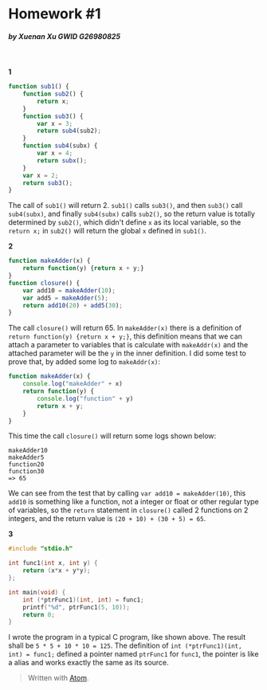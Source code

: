 # Homework #1

##### by Xuenan Xu GWID G26980825
&nbsp;

**1**
```javascript
function sub1() {
	function sub2() {
		return x;
	}
	function sub3() {
		var x = 3;
		return sub4(sub2);
	}
	function sub4(subx) {
 		var x = 4;
		return subx();
	}
	var x = 2;
	return sub3();
}
```
The call of `sub1()` will return 2. `sub1()` calls `sub3()`, and then `sub3()` call `sub4(subx)`, and finally `sub4(subx)` calls `sub2()`, so the return value is totally determined by `sub2()`, which didn't define `x` as its local variable, so the `return x;` in `sub2()` will return the global `x` defined in `sub1()`.

**2**
```javascript
function makeAdder(x) {
	return function(y) {return x + y;}
}
function closure() {
	var add10 = makeAdder(10);
	var add5 = makeAdder(5);
	return add10(20) + add5(30);
}
```
The call `closure()` will return 65. In `makeAdder(x)` there is a definition of `return function(y) {return x + y;}`, this definition means that we can attach a parameter to variables that is calculate with `makeAddr(x)` and the attached parameter will be the `y` in the inner definition. I did some test to prove that, by added some log to `makeAddr(x)`:
```javascript
function makeAdder(x) {
	console.log("makeAdder" + x)
	return function(y) {
		console.log("function" + y)
		return x + y;
	}
}
```
This time the call `closure()` will return some logs shown below:
```
makeAdder10
makeAdder5
function20
function30
=> 65
```
We can see from the test that by calling `var add10 = makeAdder(10)`, this `add10` is something like a function, not a integer or float or other regular type of variables, so the `return` statement in `closure()` called 2 functions on 2 integers, and the return value is `(20 + 10) + (30 + 5) = 65`.

**3**
```c
#include "stdio.h"

int func1(int x, int y) {
	return (x*x + y*y);
};

int main(void) {
	int (*ptrFunc1)(int, int) = func1;
	printf("%d", ptrFunc1(5, 10));
    return 0;
}
```
I wrote the program in a typical C program, like shown above. The result shall be `5 * 5 + 10 * 10 = 125`. The definition of `int (*ptrFunc1)(int, int) = func1;` defined a pointer named `ptrFunc1` for `func1`, the pointer is like a alias and works exactly the same as its source.

> Written with [Atom](https://atom.io/).
